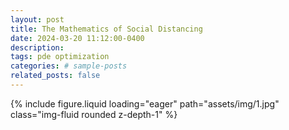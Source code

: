 ```yaml
---
layout: post
title: The Mathematics of Social Distancing
date: 2024-03-20 11:12:00-0400
description: 
tags: pde optimization 
categories: # sample-posts
related_posts: false
---
```


{% include figure.liquid loading="eager" path="assets/img/1.jpg" class="img-fluid rounded z-depth-1" %} 

